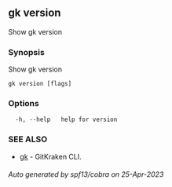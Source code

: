 ## gk version

Show gk version

### Synopsis

Show gk version

```
gk version [flags]
```

### Options

```
  -h, --help   help for version
```

### SEE ALSO

* [gk](gk.md)	 - GitKraken CLI.

###### Auto generated by spf13/cobra on 25-Apr-2023
